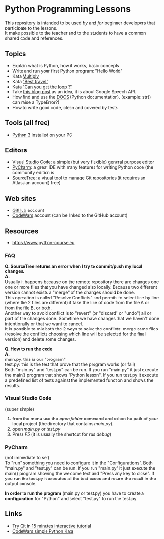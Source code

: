 # Python Programming Lessons

This repository is intended to be used _by_ and _for_ beginner developers that participate to the lessons.  
It make possible to the teacher and to the students to have a common shared code and references.  

## Topics

- Explain what is Python, how it works, basic concepts
- Write and run your first Python program: "Hello World"
- Kata [Multiply](http://www.codewars.com/kata/multiply)
- Kata ["Best travel"](https://www.codewars.com/kata/best-travel/python)
- Kata ["Can you get the loop ?"](http://www.codewars.com/kata/can-you-get-the-loop)
- Take [this blog post](https://blog.teowaki.com/2016/07/21/fun-with-theresa-mays-first-speech-as-mp-and-the-google-cloud-speech-and-natural-language-apis/) as an idea, it is about Google Speech API.
- How find and use the [DOCS](http://docs.python.org) (Python documentation). (example: str() can raise a TypeError?)
- How to write good code, clean and covered by tests

## Tools (all free)

+ [Python 3](https://www.python.org/downloads/) installed on your PC

## Editors
+ [Visual Studio Code](https://code.visualstudio.com/): a simple (but very flexible) general purpose editor 
+ [PyCharm](https://www.jetbrains.com/pycharm/): a great IDE with many features for writing Python code (the community edition is 
+ [SourceTree](https://www.sourcetreeapp.com/): a visual tool to manage Git repositories (it requires an Atlassian account)
free)

## Web sites

+ [GitHub](https://github.com/) account
+ [CodeWars](https://www.codewars.com/) account (can be linked to the GitHub account)


## Resources

+ https://www.python-course.eu


### FAQ

**Q. SourceTree returns an error when I try to commit/push my local changes.**  
**A.**  
   Usually it happens because on the remote repository there are changes one one or more files that you have changed also locally.
   Because two different version cannot exists a "merge" of the changes should be done.  
   This operation is called "Resolve Conflicts" and permits to select line by line (where the 2 files are different) if take the line of code from the file A or from the file B, or both.  
   Another way to avoid conflict is to "revert" (or "discard" or "undo") all or part of the changes done. Sometime we have changes that we haven't done intentionally or that we want to cancel.  
   It is possible to mix both the 2 ways to solve the conflicts: merge some files (resolve the conflicts choosing which line will be selected for the final version) and delete some changes.  
 
**Q. How to run the code**  
**A.**  
main.py: this is our "program"  
test.py: this is the test that prove that the program works (or fail)  
Both "main.py" and "test.py" can be run.
If you run "main.py" it just execute the main() program that shows "Python lesson".
If you run test.py it execute a predefined list of tests against the implemented function and shows the results.

### Visual Studio Code

(super simple) 
1. from the menu use the _open folder_ command and select he path of your local project (the directory that contains _main.py_).
2. open _main.py_ or _test.py_
3. Press _F5_ (it is usually the shortcut for _run debug_)

### PyCharm

(not immediate to set)  
To "run" something you need to configure it in the "Configurations".
Both "main.py" and "test.py" can be run.
If you run "main.py" it just execute the main() program showing the welcome text and "Press any key to close".
If you run the test.py it executes all the test cases and return the result in the output console.

**In order to run the program** (main.py or test.py) you have to create a **configuration** for "Python" and select "test.py" to run the test.py 

      
   
## Links
 
 - [Try Git in 15 minutes interactive tutorial](https://try.github.io) 
 - [CodeWars simple Python Kata](http://www.codewars.com/kata/search/python?q=&r%5B%5D=-8&beta=false&order_by=popularity+desc)
